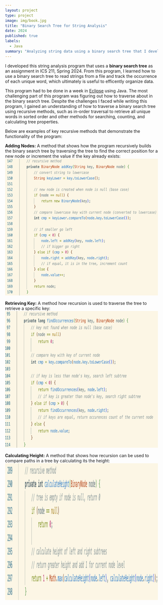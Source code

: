 ```yaml
---
layout: project
type: project
image: img/book.jpg
title: "Binary Search Tree for String Analysis"
date: 2024
published: true
labels:
  - Java
summary: "Analyzing string data using a binary search tree that I developed in ICS 211."
---
```


I developed this string analysis program that uses a <b>binary search tree</b> as an assignment in ICS 211, Spring 2024. From this program, I learned how to use a binary search tree to read strings from a file and track the occurrence of each unique word, which ultimately is useful to efficently organize data.

This program had to be done in a week in [Eclipse](https://eclipseide.org/) using Java. The most challenging part of this program was figuring out how to traverse about in the binary search tree. Despite the challenges I faced while writing this program, I gained an understanding of how to traverse a binary search tree using recursive methods, such as in-order traversal to retrieve all unique words in sorted order and other methods for searching, counting, and calculating tree properties. 

Below are examples of key recursive methods that demonstrate the functionality of the program:

<b>Adding Nodes:</b> A method that shows how the program recursively builds the binary search tree by traversing the tree to find the correct position for a new node or increment the value if the key already exists:
<img class="img-fluid" src="../img/addKey.png" width = "700" height = "450">

<b>Retrieving Key:</b> A method how recursion is used to traverse the tree to retrieve a specific key:
<img class="img-fluid" src="../img/retrieve.png" width = "700" height = "450">

<b>Calculating Height:</b> A method that shows how recursion can be used to compare paths in a tree by calculating its the height:
<img class="img-fluid" src="../img/count.png" width = "700" height = "450">



